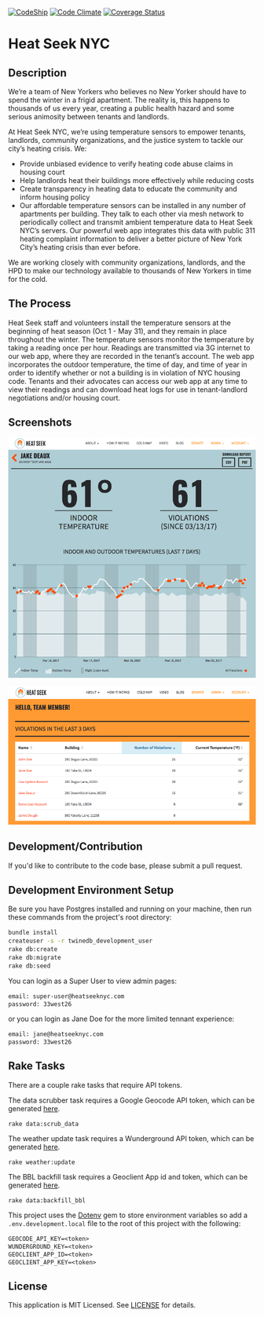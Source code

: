 [![CodeShip](https://www.codeship.io/projects/13e8e870-b9be-0131-0742-5af5088413f2/status)](https://codeship.com/projects/20839)
[![Code Climate](https://codeclimate.com/github/heatseeknyc/heatseeknyc.png)](https://codeclimate.com/github/heatseeknyc/heatseeknyc)
[![Coverage Status](https://coveralls.io/repos/wfjeff/twinenyc/badge.png)](https://coveralls.io/r/wfjeff/twinenyc)

# Heat Seek NYC

## Description

We’re a team of New Yorkers who believes no New Yorker should have to spend the winter in a frigid apartment. The reality is, this happens to thousands of us every year, creating a public health hazard and some serious animosity between tenants and landlords.

At Heat Seek NYC, we’re using temperature sensors to empower tenants, landlords, community organizations, and the justice system to tackle our city’s heating crisis. We:

* Provide unbiased evidence to verify heating code abuse claims in housing court
* Help landlords heat their buildings more effectively while reducing costs
* Create transparency in heating data to educate the community and inform housing policy
* Our affordable temperature sensors can be installed in any number of apartments per building. They talk to each other via mesh network to periodically collect and transmit ambient temperature data to Heat Seek NYC’s servers. Our powerful web app integrates this data with public 311 heating complaint information to deliver a better picture of New York City’s heating crisis than ever before.

We are working closely with community organizations, landlords, and the HPD to make our technology available to thousands of New Yorkers in time for the cold.

## The Process

Heat Seek staff and volunteers install the temperature sensors at the beginning of heat season (Oct 1 - May 31), and they remain in place throughout the winter. The temperature sensors monitor the temperature by taking a reading once per hour. Readings are transmitted via 3G internet to our web app, where they are recorded in the tenant’s account. The web app incorporates the outdoor temperature, the time of day, and time of year in order to identify whether or not a building is in violation of NYC housing code. Tenants and their advocates can access our web app at any time to view their readings and can download heat logs for use in tenant-landlord negotiations and/or housing court.

## Screenshots

![dashboard screenshot](app/assets/images/readme-assets/dashboard_screenshot.png)


![search screenshot](app/assets/images/readme-assets/dashboard_advocate.png)

## Development/Contribution

If you'd like to contribute to the code base, please submit a pull request.

## Development Environment Setup

Be sure you have Postgres installed and running on your machine, then run these commands from the project's root directory:

```bash
bundle install
createuser -s -r twinedb_development_user
rake db:create
rake db:migrate
rake db:seed
```

You can login as a Super User to view admin pages:

```
email: super-user@heatseeknyc.com
password: 33west26
```

or you can login as Jane Doe for the more limited tennant experience:

```
email: jane@heatseeknyc.com
password: 33west26
```

## Rake Tasks

There are a couple rake tasks that require API tokens.

The data scrubber task requires a Google Geocode API token, which can be generated [here](https://developers.google.com/maps/documentation/geocoding/get-api-key).

```
rake data:scrub_data
```

The weather update task requires a Wunderground API token, which can be generated [here](https://www.wunderground.com/weather/api).

```
rake weather:update
```

The BBL backfill task requires a Geoclient App id and token, which can be generated [here](https://developer.cityofnewyork.us/api/geoclient-api).

```
rake data:backfill_bbl
```

This project uses the [Dotenv](https://github.com/bkeepers/dotenv) gem to store environment variables so add a `.env.development.local` file to the root of this project with the following:

```
GEOCODE_API_KEY=<token>
WUNDERGROUND_KEY=<token>
GEOCLIENT_APP_ID=<token>
GEOCLIENT_APP_KEY=<token>
```



## License

This application is MIT Licensed. See [LICENSE](LICENSE.txt) for details.
